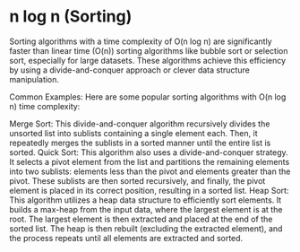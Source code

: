 # n log n (Sorting)

Sorting algorithms with a time complexity of O(n log n) are significantly faster than linear time (O(n)) sorting algorithms like bubble sort or selection sort, especially for large datasets. These algorithms achieve this efficiency by using a divide-and-conquer approach or clever data structure manipulation.

Common Examples: Here are some popular sorting algorithms with O(n log n) time complexity:

Merge Sort: This divide-and-conquer algorithm recursively divides the unsorted list into sublists containing a single element each. Then, it repeatedly merges the sublists in a sorted manner until the entire list is sorted.
Quick Sort: This algorithm also uses a divide-and-conquer strategy. It selects a pivot element from the list and partitions the remaining elements into two sublists: elements less than the pivot and elements greater than the pivot. These sublists are then sorted recursively, and finally, the pivot element is placed in its correct position, resulting in a sorted list.
Heap Sort: This algorithm utilizes a heap data structure to efficiently sort elements. It builds a max-heap from the input data, where the largest element is at the root. The largest element is then extracted and placed at the end of the sorted list. The heap is then rebuilt (excluding the extracted element), and the process repeats until all elements are extracted and sorted.